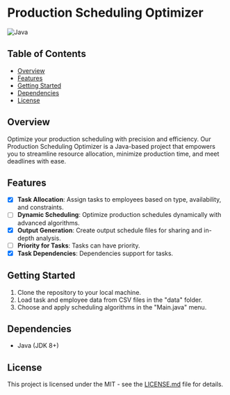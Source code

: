 # Production Scheduling Optimizer

![Java](https://img.shields.io/badge/java-%23ED8B00.svg?style=for-the-badge&logo=openjdk&logoColor=white)

## Table of Contents

- [Overview](#overview)
- [Features](#features)
- [Getting Started](#getting-started)
- [Dependencies](#dependencies)
- [License](#license)

## Overview

Optimize your production scheduling with precision and efficiency. Our Production Scheduling Optimizer is a Java-based project that empowers you to streamline resource allocation, minimize production time, and meet deadlines with ease.

## Features

- [x] **Task Allocation**: Assign tasks to employees based on type, availability, and constraints.
- [ ] **Dynamic Scheduling**: Optimize production schedules dynamically with advanced algorithms.
- [x] **Output Generation**: Create output schedule files for sharing and in-depth analysis.
- [ ] **Priority for Tasks**: Tasks can have priority.
- [x] **Task Dependencies**: Dependencies support for tasks.

## Getting Started

1. Clone the repository to your local machine.
2. Load task and employee data from CSV files in the "data" folder.
3. Choose and apply scheduling algorithms in the "Main.java" menu.

## Dependencies

- Java (JDK 8+)

## License

This project is licensed under the MIT - see the [LICENSE.md](LICENSE.md) file for details.
